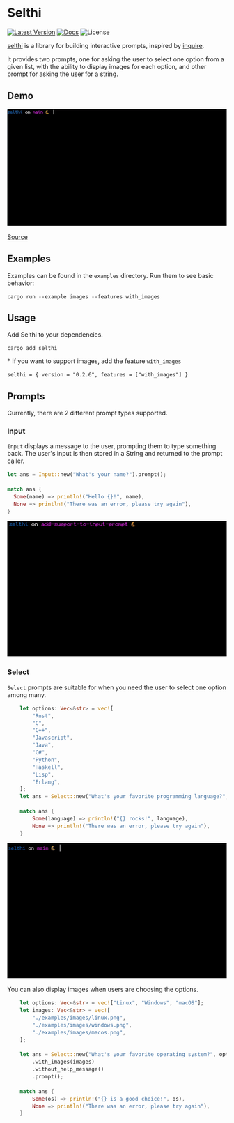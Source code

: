 # Selthi

[![Latest Version]][crates.io] [![Docs]][docs.rs] ![License]

[crates.io]: https://crates.io/crates/selthi
[latest version]: https://img.shields.io/crates/v/selthi.svg
[docs]: https://img.shields.io/docsrs/selthi/latest?logo=docs.rs
[docs.rs]: https://docs.rs/selthi
[license]: https://img.shields.io/crates/l/selthi.svg

[selthi](https://github.com/anotherlusitano/selthi) is a library for building interactive prompts, inspired by [inquire](https://github.com/mikaelmello/inquire).

It provides two prompts, one for asking the user to select one option from a given list, with the ability to display images for each option, and other prompt for asking the user for a string.

## Demo

![Animated GIF making a demonstration of this library](./assets/images.gif)

[Source](./examples/images.rs)

## Examples

Examples can be found in the `examples` directory. Run them to see basic behavior:

```
cargo run --example images --features with_images
```

## Usage

Add Selthi to your dependencies.

```
cargo add selthi
```

\* If you want to support images, add the feature `with_images`

```
selthi = { version = "0.2.6", features = ["with_images"] }
```

## Prompts

Currently, there are 2 different prompt types supported.

### Input

`Input` displays a message to the user, prompting them to type something back. The user's input is then stored in a String and returned to the prompt caller.

```rust
let ans = Input::new("What's your name?").prompt();

match ans {
  Some(name) => println!("Hello {}!", name),
  None => println!("There was an error, please try again"),
}
```

![Animated GIF making a demonstration of a simple prompt with Input created with this library.](./assets/input.gif)

### Select

`Select` prompts are suitable for when you need the user to select one option among many.

```rust
    let options: Vec<&str> = vec![
        "Rust",
        "C",
        "C++",
        "Javascript",
        "Java",
        "C#",
        "Python",
        "Haskell",
        "Lisp",
        "Erlang",
    ];
    let ans = Select::new("What's your favorite programming language?", options).prompt();

    match ans {
        Some(language) => println!("{} rocks!", language),
        None => println!("There was an error, please try again"),
    }
```

![Animated GIF making a demonstration of a simple prompt with Input created with this library.](./assets/default.gif)

You can also display images when users are choosing the options.

```rust
    let options: Vec<&str> = vec!["Linux", "Windows", "macOS"];
    let images: Vec<&str> = vec![
        "./examples/images/linux.png",
        "./examples/images/windows.png",
        "./examples/images/macos.png",
    ];

    let ans = Select::new("What's your favorite operating system?", options)
        .with_images(images)
        .without_help_message()
        .prompt();

    match ans {
        Some(os) => println!("{} is a good choice!", os),
        None => println!("There was an error, please try again"),
    }
```

